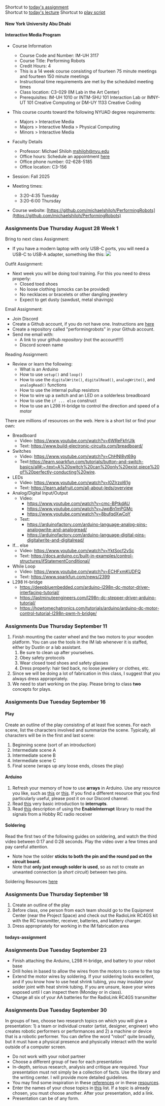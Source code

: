 Shortcut to [today's assignment](homework.md#todays-assignment)  
Shortcut to [today's lecture](lectureNotes.md#todays-lecture)
Shortcut to [play
script](https://docs.google.com/document/d/1j0KADb83ufT4OnbhTfyRpN-7AbmNvH17S0KhKeWV_Zc/edit?tab=t.0)

#### New York University Abu Dhabi  
#### Interactive Media Program

* Course Information
    * Course Code and Number: IM-UH 3117  
    * Course Title: Performing Robots
    * Credit Hours: 4     
    * This is a 14 week course consisting of fourteen 75 minute meetings and
      fourteen 150 minute meetings
    * Instructional time requirements are met by the scheduled meeting times
    * Class location: C3-029 (IM Lab in the Art Center)
    * Prerequisites: IM-UH 1010 or INTM-SHU 101 Interaction Lab or IMNY-UT 101 Creative Computing or DM-UY 1133 Creative Coding
* This course counts toward the following NYUAD degree requirements:
    * Majors > Interactive Media
    * Majors > Interactive Media > Physical Computing 
    * Minors > Interactive Media
* Faculty Details
    * Professor: Michael Shiloh mshiloh@nyu.edu   
    * Office hours: Schedule an appointment [here](https://calendly.com/michaelshiloh/office_hours)
    * Office phone number: 02-628-5185
    * Office location: C3-156

* Session: Fall 2025       
* Meeting times:    
	- 3:20-4:35 Tuesday
	- 3:20-6:00 Thursday

* Course website: [https://github.com/michaelshiloh/PerformingRobots](https://github.com/michaelshiloh/PerformingRobots)  

### Assignments Due Thursday August 28 Week 1

Bring to next class Assignment:

- If you have a modern laptop with only USB-C ports, you will need a USB-C to
  USB-A adapter, something like this: 
![](media/USBC-USBA_adapter.jpg)

Outfit Assignment:

- Next week you will be doing tool training. For this you need to dress
  properly:
  - Closed toed shoes
  - No loose clothing (smocks can be provided)
  - No necklaces or bracelets or other dangling jewelery
  - Expect to get dusty (sawdust, metal shavings)

Email Assignment:

- Join Discord
- Create a Github account, if you do not have one. Instructions are
  [here](https://github.com/michaelshiloh/resourcesForClasses#github-resources)
- Create a repository called "performingrobots" in your Github account. 
- Send me email with:
    - A link to your github *repository* (not the account!!!!)
    - Discord screen name 

Reading Assignment:

- Review or learn the following:
    - What is an Arduino
    - How to use `setup()` and `loop()`
    - How to use the `digitalWrite()`, `digitalRead()`, `analogWrite()`, and
      `analogRead()` functions
    - How to use the internal pullup resistors
    - How to wire up a switch and an LED on a solderless breadboard
    - How to use the `if ... else` construct
    - How to use an L298 H-bridge to control the direction and speed of a
      motor

There are millions of resources on the web. Here is a short list or find your
own:
- Breadboard
    - Video: https://www.youtube.com/watch?v=6WReFkfrUIk
    - Text: https://www.build-electronic-circuits.com/breadboard/
- Switches
    - Video: https://www.youtube.com/watch?v=ChHNI8yt69g
    - Text:https://learn.sparkfun.com/tutorials/button-and-switch-basics/all#:~:text=A%20switch%20can%20only%20exist,piece%20of%20perfectly-conducting%20wire.
- LEDs
    - Video: https://www.youtube.com/watch?v=I0ZIrzoI61g
    - Text: https://learn.adafruit.com/all-about-leds/overview
- Analog/Digital Input/Output
    - Video:
        - https://www.youtube.com/watch?v=cmc-BPtkdAU
        - https://www.youtube.com/watch?v=JwpBn1mPGMc
        - https://www.youtube.com/watch?v=8bufqdXwCpY
    - Text: 
        - https://arduinofactory.com/arduino-language-analog-pins-analogwrite-and-analogread/
        - https://arduinofactory.com/arduino-language-digital-pins-digitalwrite-and-digitalread/
- If… else
    - Video: https://www.youtube.com/watch?v=YktSocf2vSc
    - Text: https://docs.arduino.cc/built-in-examples/control-structures/ifStatementConditional/
- While Loop
    - Video: https://www.youtube.com/watch?v=ECHFxmKUDFQ
    - Text: https://www.sparkfun.com/news/2399
- L298 H-bridge
    - https://deepbluembedded.com/arduino-l298n-dc-motor-driver-interfacing-tutorial/
    - https://lastminuteengineers.com/l298n-dc-stepper-driver-arduino-tutorial/
    - https://howtomechatronics.com/tutorials/arduino/arduino-dc-motor-control-tutorial-l298n-pwm-h-bridge/

### Assignments Due Thursday September 11
1. Finish mounting the caster wheel and the two motors to your wooden
   platform. You can use the tools in the IM lab whenever it is staffed,
   either by Dustin or a lab assistant. 
	1. Be sure to clean up after yourselves.
	1. Obey safety protocols
	1. Wear closed toed shoes and safety glasses
	1. Dress properly: hair tied back, no loose jewelery or clothes, etc.
1. Since we will be doing a lot of fabrication in this class, I suggest that
   you always dress appropriately.
1. We need to start working on the play. Please bring to class **two**
   concepts for plays.

### Assignments Due Tuesday September 16

#### Play
Create an outline of the play consisting of at least five scenes. For each
   scene, list the characters involved and summarize the scene. Typically, all
   characters will be in the first and last scene: 
1. Beginning scene (sort of an introduction)
1. Intermediate scene A
1. Intermediate scene B
1. Intermediate scene C
1. Final scene (wraps up any loose ends, closes the play)

#### Arduino
1. Refresh your memory of how to use **arrays** in Arduino. Use any resource you
   like, such as
   [this](https://docs.arduino.cc/language-reference/en/variables/data-types/array/)
   or
   [this](https://docs.arduino.cc/built-in-examples/control-structures/Arrays/).
   If you find a different resource that you find particularly useful, please
   post it on our Discord channel.
1. Read [this](https://ece353.engr.wisc.edu/firmware-basics/interrupts/) very basic introduction to **interrupts**. 
1. Read [this](https://ryanboland.com/blog/reading-rc-receiver-values)
   description of using the **EnableInterrupt** library to read the signals
   from a Hobby RC radio receiver

#### Soldering
Read the first two of the following
guides on soldering, and watch the third video between 0:17 and 0:28 seconds.
Play the video over a few times and pay careful attention. 
- Note how the solder **sticks to both the pin and the round pad on the
  circuit board.**
- Note that **only just enough solder is used**, so as not to create
  an unwanted connection (a *short circuit*) between two pins.

Soldering Resources [here](https://github.com/michaelshiloh/resourcesForClasses/tree/master?tab=readme-ov-file#soldering)

### Assignments Due Thursday September 18
1. Create an outline of the play 
1. Before class, one person from each team should go to the Equipment Center
   (near the Project Space) and check out the RadioLink RC4GS kit with the RC transmitter,
   receiver, batteries, and battery charger. 
1. Dress appropriately for working in the IM fabrication area

#### todays-assignment
### Assignments Due Tuesday September 23

- Finish attaching the Arduino, L298 H-bridge, and battery to your robot base
- Drill holes in based to allow the wires from the motors to come to the top
- Extend the motor wires by soldering. If your soldering looks excellent, and
  if you know how to use heat shrink tubing, you may insulate your solder joint
  with heat shrink tubing. If you are unsure, leave your wires exposed until I
  can inspect them (Monday or in class).
- Charge all six of your AA batteries for the RadioLink RC4GS transmitter

### Assignments Due Tuesday September 30

In groups of two, choose two research topics on which you will give a
presentation: 1) a team or individual creator (artist, designer, engineer) who
creates robotic performers or performances and 2) a machine or device that is
a robotic performer. You can define the word "robot" quite broadly, but it
must have a physical presence and physically interact with the world outside
of a computer screen.
- Do not work with your robot partner
- Choose a different group of two for each presentation
- In-depth, serious research, analysis and critique are required. Your presentation must not
  simply be a collection of facts. Use the library and the writing center. I
  will provide more detailed guidelines.
- You may find some inspiration in these
  [references](https://github.com/michaelshiloh/PerformingRobots/blob/master/references.md)
  or in these
  [resources](https://github.com/michaelshiloh/resourcesForClasses). 
- Enter the names of your chose topics in
  [this](https://docs.google.com/spreadsheets/d/1H67fPcgNpJAw_h9IF7Uh4UINfpykP3S3smrm_njblvk/edit?usp=sharing)
  list. If a topic is already chosen, you must choose another. After your
  presentation, add a link.
- Presentation can be of any form. 
